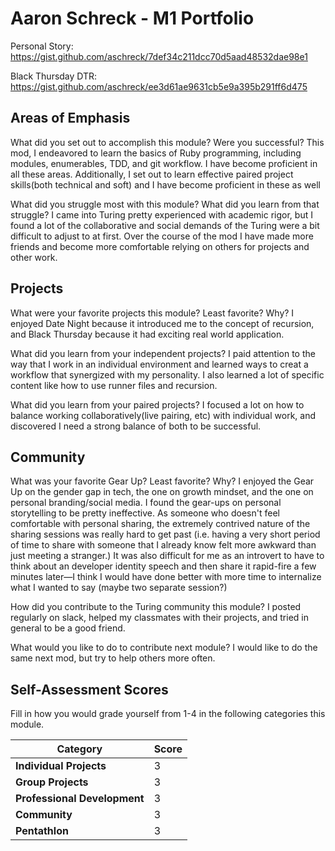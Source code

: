 # Aaron Schreck - M1 Portfolio

Personal Story:
https://gist.github.com/aschreck/7def34c211dcc70d5aad48532dae98e1

Black Thursday DTR:
https://gist.github.com/aschreck/ee3d61ae9631cb5e9a395b291ff6d475


## Areas of Emphasis

What did you set out to accomplish this module? Were you successful?
This mod, I endeavored to learn the basics of Ruby programming, including
modules, enumerables, TDD, and git workflow. I have become proficient in all these
areas. Additionally, I set out to learn effective paired project skills(both
technical and soft) and I have become proficient in these as well

What did you struggle most with this module? What did you learn from that struggle?
I came into Turing pretty experienced with academic rigor, but I found a lot of
the collaborative and social demands of the Turing were a bit difficult to adjust
to at first. Over the course of the mod I have made more friends and become more
comfortable relying on others for projects and other work.  

## Projects

What were your favorite projects this module? Least favorite? Why?
I enjoyed Date Night because it introduced me to the concept of recursion,
and Black Thursday because it had exciting real world application.  

What did you learn from your independent projects? I paid attention to the way
that I work in an individual environment and learned ways to creat a workflow
that synergized with my personality. I also learned a lot of specific content
like how to use runner files and recursion.

What did you learn from your paired projects? I focused a lot on how to balance
working collaboratively(live pairing, etc) with individual work, and discovered
I need a strong balance of both to be successful.

## Community

What was your favorite Gear Up? Least favorite? Why?
I enjoyed the Gear Up on the gender gap in tech, the one on growth mindset,
and the one on personal branding/social media. I found the gear-ups on personal
storytelling to be pretty ineffective. As someone who doesn't feel comfortable with
personal sharing, the extremely contrived nature of the sharing sessions was really
hard to get past (i.e. having a very short period of time to share with someone
that I already know felt more awkward than just meeting a stranger.) It was also difficult
for me as an introvert to have to think about an developer identity speech and then
share it rapid-fire a few minutes later—I think I would have done better with more time to
internalize what I wanted to say (maybe two separate session?)

How did you contribute to the Turing community this module? I posted regularly on slack,
helped my classmates with their projects, and tried in general to be a good friend.

What would you like to do to contribute next module?
I would like to do the same next mod, but try to help others more often.

## Self-Assessment Scores

Fill in how you would grade yourself from 1-4 in the following categories this module.

| Category                     | Score |
| -----------------------------| ----- |
| **Individual Projects**      |   3   |
| **Group Projects**           |   3   |
| **Professional Development** |   3   |
| **Community**                |   3   |
| **Pentathlon**               |   3   |
